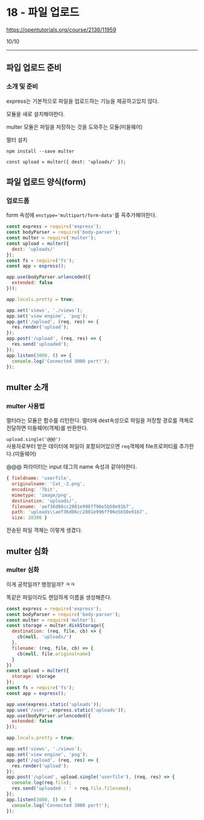 # 18 - 파일 업로드

<https://opentutorials.org/course/2136/11959>

10/10

----

## 파입 업로드 준비

### 소개 및 준비

express는 기본적으로 파일을 업로드하는 기능을 제공하고있지 않다.

모듈을 새로 설치해야한다.

multer 모듈은 파일을 저장하는 것을 도와주는 모듈(미들웨어)

멀터 설치

`npm install --save multer`

`const upload = multer({ dest: 'uploads/' });`

## 파일 업로드 양식(form)

### 업로드폼

form 속성에 `enctype='multipart/form-data'`를 꼭추가해야한다.

```javascript
const express = require('express');
const bodyParser = require('body-parser');
const multer = require('multer');
const upload = multer({
  dest: 'uploads/'
});
const fs = require('fs');
const app = express();

app.use(bodyParser.urlencoded({
  extended: false
}));

app.locals.pretty = true;

app.set('views', './views');
app.set('view engine', 'pug');
app.get('/upload', (req, res) => {
  res.render('upload');
});
app.post('/upload', (req, res) => {
  res.send('uploaded');
});
app.listen(3000, () => {
  console.log('Connected 3000 port!');
});
```

## multer 소개

### multer 사용법

멀터라는 모듈은 함수를 리턴한다.
멀터에 dest속성으로 파일을 저장할 경로를 객체로 전달하면 미들웨어(객체)를 반환한다.

`upload.single('@@@')`   
사용자로부터 받은 데이터에 파일이 포함되어있으면
`req`객체에 file프로퍼티를 추가한다.(미들웨어)

@@@ 파라미터는 input 태그의 name 속성과 같아야한다.

```javascript
{ fieldname: 'userfile',
  originalname: 'Cat_-2.png',
  encoding: '7bit',
  mimetype: 'image/png',
  destination: 'uploads/',
  filename: 'aef36d86cc2881e996ff96e5b50e91b7',
  path: 'uploads\\aef36d86cc2881e996ff96e5b50e91b7',
  size: 20306 }
```

전송된 파일 객체는 이렇게 생겼다.

## multer 심화

### multer 심화

이게 공학일까? 행정일까? ㅋㅋ

똑같은 파일이라도 랜덤하게 이름을 생성해준다.

```javascript
const express = require('express');
const bodyParser = require('body-parser');
const multer = require('multer');
const storage = multer.diskStorage({
  destination: (req, file, cb) => {
    cb(null, 'uploads/')
  },
  filename: (req, file, cb) => {
    cb(null, file.originalname)
  }
})
const upload = multer({
  storage: storage
});
const fs = require('fs');
const app = express();

app.use(express.static('uploads'));
app.use('/user', express.static('uploads'));
app.use(bodyParser.urlencoded({
  extended: false
}));

app.locals.pretty = true;

app.set('views', './views');
app.set('view engine', 'pug');
app.get('/upload', (req, res) => {
  res.render('upload');
});
app.post('/upload', upload.single('userfile'), (req, res) => {
  console.log(req.file);
  res.send('uploaded : ' + req.file.filename);
});
app.listen(3000, () => {
  console.log('Connected 3000 port!');
});
```